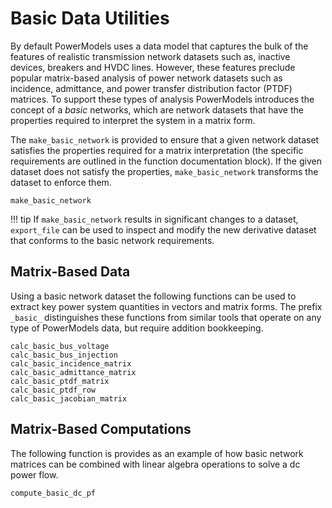 # Basic Data Utilities

By default PowerModels uses a data model that captures the bulk of the features
of realistic transmission network datasets such as, inactive devices, breakers
and HVDC lines.  However, these features preclude popular matrix-based
analysis of power network datasets such as incidence, admittance, and power
transfer distribution factor (PTDF) matrices. To support these types of
analysis PowerModels introduces the concept of a _basic_ networks, which are
network datasets that have the properties required to interpret the system in
a matrix form.

The `make_basic_network` is provided to ensure that a given network dataset
satisfies the properties required for a matrix interpretation (the specific
requirements are outlined in the function documentation block).  If the given
dataset does not satisfy the properties, `make_basic_network` transforms the
dataset to enforce them.

```@docs
make_basic_network
```

!!! tip
    If `make_basic_network` results in significant changes to a dataset,
    `export_file` can be used to inspect and modify the new derivative dataset
    that conforms to the basic network requirements.


## Matrix-Based Data

Using a basic network dataset the following functions can be used to extract
key power system quantities in vectors and matrix forms. The prefix `_basic_`
distinguishes these functions from similar tools that operate on any type of
PowerModels data, but require addition bookkeeping.

```@docs
calc_basic_bus_voltage
calc_basic_bus_injection
calc_basic_incidence_matrix
calc_basic_admittance_matrix
calc_basic_ptdf_matrix
calc_basic_ptdf_row
calc_basic_jacobian_matrix
```

## Matrix-Based Computations

The following function is provides as an example of how basic network matrices
can be combined with linear algebra operations to solve a dc power flow.

```@docs
compute_basic_dc_pf
```